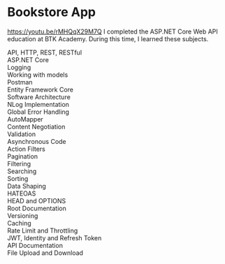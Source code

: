 # Bookstore App
https://youtu.be/rMHQqX29M7Q
I completed the ASP.NET Core Web API education at BTK Academy. During this time, I learned these subjects.

API, HTTP, REST, RESTful  
ASP.NET Core    
Logging                        
Working with models      
Postman    
Entity Framework Core        
Software Architecture    
NLog Implementation  
Global Error Handling    
AutoMapper    
Content Negotiation    
Validation    
Asynchronous Code    
Action Filters    
Pagination  
Filtering  
Searching  
Sorting  
Data Shaping  
HATEOAS  
HEAD and OPTIONS  
Root Documentation  
Versioning  
Caching  
Rate Limit and Throttling  
JWT, Identity and Refresh Token  
API Documentation  
File Upload and Download
